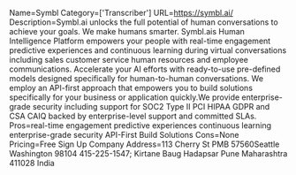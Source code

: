 Name=Symbl
Category=['Transcriber']
URL=https://symbl.ai/
Description=Symbl.ai unlocks the full potential of human conversations to achieve your goals. We make humans smarter. Symbl.ais Human Intelligence Platform empowers your people with real-time engagement predictive experiences and continuous learning during virtual conversations including sales customer service human resources and employee communications. Accelerate your AI efforts with ready-to-use pre-defined models designed specifically for human-to-human conversations. We employ an API-first approach that empowers you to build solutions specifically for your business or application quickly.We provide enterprise-grade security including support for SOC2 Type II PCI HIPAA GDPR and CSA CAIQ backed by enterprise-level support and committed SLAs.
Pros=real-time engagement predictive experiences continuous learning enterprise-grade security API-First Build Solutions
Cons=None
Pricing=Free Sign Up
Company Address=113 Cherry St PMB 57560Seattle Washington 98104 415-225-1547; Kirtane Baug Hadapsar Pune Maharashtra 411028 India
